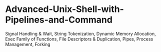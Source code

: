 # Advanced-Unix-Shell-with-Pipelines-and-Command
Signal Handling &amp; Wait, String Tokenization, Dynamic Memory Allocation, Exec Family of Functions, File Descriptors &amp; Duplication, Pipes, Process Management, Forking
